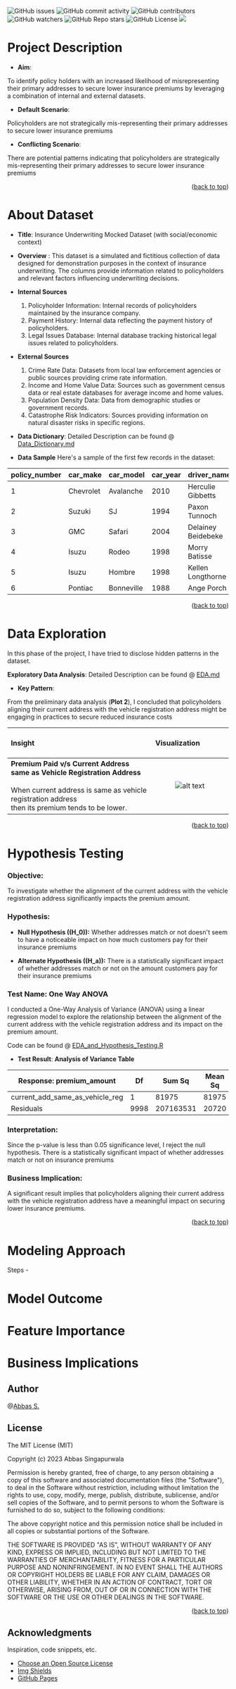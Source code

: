 <a name="readme-top"></a>
![GitHub issues](https://img.shields.io/github/issues/clkride/Address_Risk_Detection_Models?style=flat-square)
![GitHub commit activity](https://img.shields.io/github/commit-activity/m/clkride/Address_Risk_Detection_Models?style=flat-square)
![GitHub contributors](https://img.shields.io/github/contributors/clkride/Address_Risk_Detection_Models?style=flat-square)
![GitHub watchers](https://img.shields.io/github/watchers/clkride/Address_Risk_Detection_Models?style=flat-square)
![GitHub Repo stars](https://img.shields.io/github/stars/clkride/Address_Risk_Detection_Models?style=flat-square)
![GitHub License](https://img.shields.io/github/license/clkride/Address_Risk_Detection_Models?style=flat-square)
<a href="https://linkedin.com/in/abbas-singapurwala">
<img src="https://img.shields.io/badge/LinkedIn-blue?style=flat&logo=linkedin&labelColor=blue">
</a>

# Project Description

* **Aim**:

To identify policy holders with an increased likelihood of misrepresenting their primary addresses to secure lower insurance premiums by leveraging a combination of internal and external datasets.

* **Default Scenario**:

Policyholders are not strategically mis-representing their primary addresses to secure lower insurance premiums

* **Conflicting Scenario**:

There are potential patterns indicating that policyholders are strategically mis-representing their primary addresses to secure lower insurance premiums

<p align="right">(<a href="#readme-top">back to top</a>)</p>

# About Dataset

 * **Title**: Insurance Underwriting Mocked Dataset (with social/economic context)
 * **Overview** : This dataset is a simulated and fictitious collection of data designed for demonstration purposes in the context of insurance underwriting. The columns provide information related to policyholders and relevant factors influencing underwriting decisions.
 * **Internal Sources**
   
   1. Policyholder Information: Internal records of policyholders maintained by the insurance company.
   2. Payment History: Internal data reflecting the payment history of policyholders.
   3. Legal Issues Database: Internal database tracking historical legal issues related to policyholders.
  
  * **External Sources**
    1. Crime Rate Data: Datasets from local law enforcement agencies or public sources providing crime rate information.
    2. Income and Home Value Data: Sources such as government census data or real estate databases for average income and home values.
    3. Population Density Data: Data from demographic studies or government records.
    4. Catastrophe Risk Indicators: Sources providing information on natural disaster risks in specific regions.

* **Data Dictionary**: Detailed Description can be found @ [Data_Dictionary.md](https://github.com/clkride/Address_Risk_Detection_Models/blob/main/data%20dictionary/feature_description.md)
* **Data Sample**
    Here's a sample of the first few records in the dataset:
    
| policy_number | car_make  | car_model | car_year | driver_name         | driver_age | driver_gender | driver_license_number | num_vehicle_changes | policy_start_date | non_fault_claims | premium_amount | annual_mileage | infractions | credit_score | claim_amount | num_claims | suspicious_pattern | num_address_changes | current_add_same_as_vehicle_reg | historical_legal_issues | crime_rate | anomalies_payment_history | high_risk_neighborhood | is_individual_policy_holder | is_family_policy_holder | is_long_term_policy_holder | reported_income | is_home_owner | vehicle_registration_address | vehicle_registration_address_verified | debt_to_income_ratio | years_of_employment | avg_income_by_zip_code | population_density | catastrophe_risk_indicator | avg_home_value_by_zip_code | percent_owner_occupied_homes | historical_claim_frequency_by_location |
|---------------|-----------|-----------|----------|---------------------|------------|---------------|-----------------------|--------------------|-------------------|------------------|-----------------|----------------|--------------|--------------|--------------|------------|---------------------|----------------------|----------------------------------|-------------------------|------------|-----------------------------|------------------------|-----------------------------|------------------------|----------------------------|------------------|----------------|-------------------------------|--------------------------------------|----------------------|----------------------|-------------------------|----------------------|--------------------------|-----------------------------|-----------------------------|------------------------------------------|
| 1             | Chevrolet | Avalanche | 2010     | Herculie Gibbetts   | 70         | Male          | 100                   | 4                  | 09/10/2017        | 4                | 536.07          | 24517.53       | 0            | 659          | 1804.88      | 4            | TRUE                | 4                    | FALSE                            | 0                       | 0.98          | 1                       | FALSE                  | TRUE                        | FALSE                  | FALSE                      | 73619.57         | FALSE          | 8FR 1TH                          | confirmed                             | -1.39                | 33.6                 | 54985.46                | -0.48                | 5                          | 471783.84                  | 0.01                        | 167                                      |
| 2             | Suzuki    | SJ        | 1994     | Paxon Tunnoch       | 39         | Genderqueer   | 50                    | 1                  | 14/03/2015        | 1                | 626.37          | 21269.51       | 5            | 760          | 8586.71      | 1            | FALSE               | 4                    | FALSE                            | 0                       | 0.78       | 0                        | FALSE                  | TRUE                        | TRUE                       | FALSE                      | 62769.65         | TRUE           | N5R 54H                          | confirmed                             | 0.71                 | 30.61                | 36521.6                 | -0.38                | 4                          | 492487.23                  | 0                           | 259                                      |
| 3             | GMC       | Safari    | 2004     | Delainey Beidebeke  | 85         | Genderqueer   | 87                    | 1                  | 06/05/2020        | 3                | 590.85          | 18284.56       | 5            | 784          | 2867.25      | 1            | TRUE                | 2                    | TRUE                             | 1                       | 0.68 | 2                        | TRUE                   | TRUE                        | FALSE                  | FALSE                      | 56145.4          | FALSE          | M5T 8H3                   | confirmed                                    | 0.91                 | 7.59                 | 17983.38                | 1.28                 | 1                          | 460364.14                  | -0.02                       | 296                                      |
| 4             | Isuzu     | Rodeo     | 1998     | Morry Batisse       | 42         | Male          | 45                    | 5                  | 27/04/2018        | 6                | 971.4           | 34629.69       | 5            | 649          | 6213.08      | 3            | TRUE                | 1                    | FALSE                            | 0                       | 0.74       | 0                        | TRUE                   | TRUE                        | FALSE                  | FALSE                      | 44337.44         | FALSE          | 48000-000                     | confirmed                             | -0.21                | 7.97                 | 61730.34                | 1.2                  | 4                          | 400259.7                   | 0.02                        | 105                                      |
| 5             | Isuzu     | Hombre    | 1998     | Kellen Longthorne   | 72         | Male          | 97                    | 5                  | 18/10/2015        | 2                | 885.38          | 8225.17        | 2            | 478          | 5420.36      | 10           | FALSE               | 1                    | FALSE                            | 0                       | 0.53      | 1                       | FALSE                  | FALSE                       | FALSE                  | FALSE                      | 64310.5          | FALSE          | 88390-000                     | unconfirmed                           | 0.79                 | 11.47                | 66083.02                | 0.13                 | 2                          | 455473.66                  | -0.01                       | 126                                      |
| 6             | Pontiac   | Bonneville| 1988     | Ange Porch          | 80         | Female        | 87                    | 1                  | 20/08/2021        | 5                | 859.12          | 20393.19       | 3            | 487          | 6418.46      | 6            | FALSE               | 3                    | TRUE                             | 1                       | 0.48   | 2                        | TRUE                  | TRUE                   | TRUE                  | FALSE                          | 593199.33        | FALSE          | H9P                           | confirmed                             | 0.15                 | 18                | 91508.87                | 1.11                 | 4                          | 593199.33                  | 0                           | 238                                      |
                      

    

<p align="right">(<a href="#readme-top">back to top</a>)</p>

# Data Exploration

In this phase of the project, I have tried to disclose hidden patterns in the dataset. 

**Exploratory Data Analysis**: Detailed Description can be found @ [EDA.md](https://github.com/clkride/Address_Risk_Detection_Models/blob/main/data%20exploration/data_exploration.md)

* **Key Pattern**:

From the preliminary data analysis (**Plot 2**), I concluded that policyholders aligning their current address with the vehicle registration address might be engaging in practices to secure reduced insurance costs

Insight| &nbsp; &nbsp; &nbsp; &nbsp;&nbsp; &nbsp; &nbsp; &nbsp; Visualization &nbsp; &nbsp; &nbsp; &nbsp;&nbsp; &nbsp; &nbsp; &nbsp;
:-------------------------|:-------------------------:
**Premium Paid v/s Current Address same as Vehicle Registration Address** <br/> <br/> When current address is same as vehicle registration address<br/> then its premium tends to be lower. | ![alt text](https://github.com/clkride/Address_Risk_Detection_Models/blob/main/plots/p2.png?raw=true)



<p align="right">(<a href="#readme-top">back to top</a>)</p>

# Hypothesis Testing

### Objective:
To investigate whether the alignment of the current address with the vehicle registration address significantly impacts the premium amount.

### Hypothesis:
- **Null Hypothesis (\(H_0\)):**
 Whether addresses match or not doesn't seem to have a noticeable impact on how much customers pay for their insurance premiums

- **Alternate Hypothesis (\(H_a\)):**
  There is a statistically significant impact of whether addresses match or not on the amount customers pay for their insurance premiums

### Test Name: One Way ANOVA

I conducted a One-Way Analysis of Variance (ANOVA) using a linear regression model to explore the relationship between the alignment of the current address with the vehicle registration address and its impact on the premium amount. 

Code can be found @ [EDA_and_Hypothesis_Testing.R](https://github.com/clkride/Address_Risk_Detection_Models/blob/main/model/eda_and_hypothesis_testing.R)

* **Test Result**:
**Analysis of Variance Table**

| Response: premium_amount            | Df | Sum Sq    | Mean Sq | F value | Pr(>F)   |
|-------------------------------------|----|-----------|---------|---------|----------|
| current_add_same_as_vehicle_reg     | 1  | 81975     | 81975   | 3.9563  | 0.04672* |
| Residuals                           | 9998 | 207163531 | 20720   |         |          |

### Interpretation:
Since the p-value is less than 0.05 significance level, I reject the null hypothesis. There is a statistically significant impact of whether addresses match or not on insurance premiums

### Business Implication:
A significant result implies that policyholders aligning their current address with the vehicle registration address have a meaningful impact on securing lower insurance premiums.

<p align="right">(<a href="#readme-top">back to top</a>)</p>

# Modeling Approach 
Steps - 


# Model Outcome 


# Feature Importance

# Business Implications

## Author
 @[Abbas S.](https://github.com/clkride)

## License
The MIT License (MIT)

Copyright (c) 2023 Abbas Singapurwala

Permission is hereby granted, free of charge, to any person obtaining
a copy of this software and associated documentation files (the
"Software"), to deal in the Software without restriction, including
without limitation the rights to use, copy, modify, merge, publish,
distribute, sublicense, and/or sell copies of the Software, and to
permit persons to whom the Software is furnished to do so, subject to
the following conditions:

The above copyright notice and this permission notice shall be
included in all copies or substantial portions of the Software.

THE SOFTWARE IS PROVIDED "AS IS", WITHOUT WARRANTY OF ANY KIND,
EXPRESS OR IMPLIED, INCLUDING BUT NOT LIMITED TO THE WARRANTIES OF
MERCHANTABILITY, FITNESS FOR A PARTICULAR PURPOSE AND
NONINFRINGEMENT. IN NO EVENT SHALL THE AUTHORS OR COPYRIGHT HOLDERS BE
LIABLE FOR ANY CLAIM, DAMAGES OR OTHER LIABILITY, WHETHER IN AN ACTION
OF CONTRACT, TORT OR OTHERWISE, ARISING FROM, OUT OF OR IN CONNECTION
WITH THE SOFTWARE OR THE USE OR OTHER DEALINGS IN THE SOFTWARE.

<p align="right">(<a href="#readme-top">back to top</a>)</p>

## Acknowledgments
Inspiration, code snippets, etc.
* [Choose an Open Source License](https://choosealicense.com)
* [Img Shields](https://shields.io)
* [GitHub Pages](https://pages.github.com)

